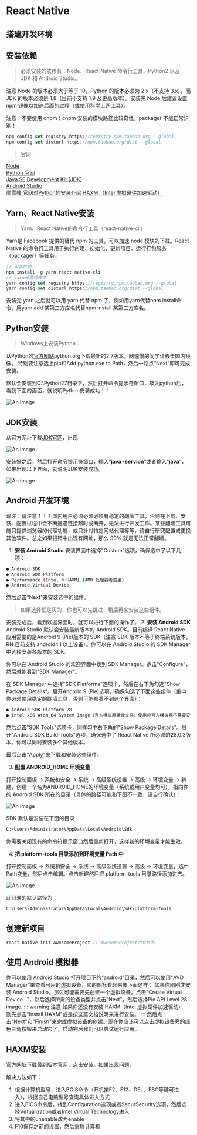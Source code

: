 # React Native

## 搭建开发环境

## 安装依赖
> 必须安装的依赖有：Node、React Native 命令行工具、Python2 以及 JDK 和 Android Studio。

注意 Node 的版本必须大于等于 10，Python 的版本必须为 2.x（不支持 3.x），而 JDK 的版本必须是 1.8（目前不支持 1.9 及更高版本）。安装完 Node 后建议设置 npm 镜像以加速后面的过程（或使用科学上网工具）。

注意：不要使用 cnpm！cnpm 安装的模块路径比较奇怪，packager 不能正常识别！
``` js
npm config set registry https://registry.npm.taobao.org --global
npm config set disturl https://npm.taobao.org/dist --global
```
> 官网

[Node](https://www.reactjscn.com/)   
[Python 官网](https://www.python.org/downloads/)   
[Java SE Development Kit (JDK)](https://www.oracle.com/technetwork/java/javase/downloads/jdk8-downloads-2133151.html)   
[Android Studio](https://developer.android.com/studio/index.html)  
[廖雪峰 官网对Python的安装介绍](https://www.liaoxuefeng.com/wiki/897692888725344/897692941155968)
[HAXM （Intel 虚拟硬件加速驱动）](https://github.com/intel/haxm/releases/tag/v7.5.2)   

## Yarn、React Native安装
> Yarn、React Native的命令行工具（react-native-cli）

Yarn是 Facebook 提供的替代 npm 的工具，可以加速 node 模块的下载。React Native 的命令行工具用于执行创建、初始化、更新项目、运行打包服务（packager）等任务。
``` js
// 安装依赖
npm install -g yarn react-native-cli
// yarn设置镜像源
yarn config set registry https://registry.npm.taobao.org --global
yarn config set disturl https://npm.taobao.org/dist --global
```
安装完 yarn 之后就可以用 yarn 代替 npm 了，例如用yarn代替npm install命令，用yarn add 某第三方库名代替npm install 某第三方库名。

## Python安装
> Windows上安装Python：

从Python的[官方网站](https://www.python.org)python.org下载最新的2.7版本，网速慢的同学请移步国内镜像。
特别要注意选上pip和Add python.exe to Path，然后一路点“Next”即可完成安装。

默认会安装到C:\Python27目录下，然后打开命令提示符窗口，敲入python后，看到下面的画面，就说明Python安装成功！：

![An image](./images/python_success.png)

## JDK安装
从官方网址下载[JDK官网](https://www.oracle.com/technetwork/java/javase/downloads/jdk8-downloads-2133151.html)，出现

![An image](./images/JDK_download.png)

安装好之后，然后打开命令提示符窗口，输入“**java -servion**”或者输入“**java**”，如果出现以下界面，就说明JDK安装成功。

![An image](./images/JDK_success.png)

## Android 开发环境

译注：请注意！！！国内用户必须必须必须有稳定的翻墙工具，否则在下载、安装、配置过程中会不断遭遇链接超时或断开，无法进行开发工作。某些翻墙工具可能只提供浏览器的代理功能，或只针对特定网站代理等等，请自行研究配置或更换其他软件。总之如果报错中出现有网址，那么 99% 就是无法正常翻墙。

1. **安装 Android Studio**
安装界面中选择"Custom"选项，确保选中了以下几项：
``` sh
● Android SDK
● Android SDK Platform
● Performance (Intel ® HAXM) (AMD 处理器看这里)
● Android Virtual Device
```
然后点击"Next"来安装选中的组件。

> 如果选择框是灰的，你也可以先跳过，稍后再来安装这些组件。

安装完成后，看到欢迎界面时，就可以进行下面的操作了。
2. **安装 Android SDK**
Android Studio 默认会安装最新版本的 Android SDK。目前编译 React Native 应用需要的是Android 9 (Pie)版本的 SDK（注意 SDK 版本不等于终端系统版本，RN 目前支持 android4.1 以上设备）。你可以在 Android Studio 的 SDK Manager 中选择安装各版本的 SDK。

你可以在 Android Studio 的欢迎界面中找到 SDK Manager。点击"Configure"，然后就能看到"SDK Manager"。

在 SDK Manager 中选择"SDK Platforms"选项卡，然后在右下角勾选"Show Package Details"。展开Android 9 (Pie)选项，确保勾选了下面这些组件（重申你必须使用稳定的翻墙工具，否则可能都看不到这个界面）：
``` sh
● Android SDK Platform 28
● Intel x86 Atom_64 System Image（官方模拟器镜像文件，使用非官方模拟器不需要安装此组件）
```
然后点击"SDK Tools"选项卡，同样勾中右下角的"Show Package Details"。展开"Android SDK Build-Tools"选项，确保选中了 React Native 所必须的28.0.3版本。你可以同时安装多个其他版本。

最后点击"Apply"来下载和安装这些组件。

3. **配置 ANDROID_HOME 环境变量**

打开控制面板 -> 系统和安全 -> 系统 -> 高级系统设置 -> 高级 -> 环境变量 -> 新建，创建一个名为ANDROID_HOME的环境变量（系统或用户变量均可），指向你的 Android SDK 所在的目录（具体的路径可能和下图不一致，请自行确认）：

![An image](./images/Android_home.png)

SDK 默认是安装在下面的目录：
``` sh
C:\Users\Administrator\AppData\Local\Android\Sdk
```
你需要关闭现有的命令符提示窗口然后重新打开，这样新的环境变量才能生效。

4. **把 platform-tools 目录添加到环境变量 Path 中**

打开控制面板 -> 系统和安全 -> 系统 -> 高级系统设置 -> 高级 -> 环境变量，选中Path变量，然后点击编辑。点击新建然后把 platform-tools 目录路径添加进去。

![An image](./images/Android_path.png)

此目录的默认路径为：
``` sh
C:\Users\Administrator\AppData\Local\Android\Sdk\platform-tools
```
## 创建新项目
``` js
react-native init AwesomeProject // AwesomeProject为文件名
```
## 使用 Android 模拟器
你可以使用 Android Studio 打开项目下的"android"目录，然后可以使用"AVD Manager"来查看可用的虚拟设备，它的图标看起来像下面这样：
如果你刚刚才安装 Android Studio，那么可能需要先创建一个虚拟设备。点击"Create Virtual Device..."，然后选择所需的设备类型并点击"Next"，然后选择Pie API Level 28 image.
::: warning 注意
如果你还没有安装 HAXM（Intel 虚拟硬件加速驱动），则先点击"Install HAXM"或是按这篇文档说明来进行安装。
:::
然后点击"Next"和"Finish"来完成虚拟设备的创建。现在你应该可以点击虚拟设备旁的绿色三角按钮来启动它了，启动完后我们可以尝试运行应用。

## HAXM安装
官方网址下载最新版本[官网](https://github.com/intel/haxm/releases/tag/v7.5.2)，点击安装。如果出现问题，

解决方法如下：
1. 根据计算机型号，进入BOIS命令（开机按F2、F12、DEL、ESC等键可进入），根据自己电脑型号查询具体进入方式
2. 进入BIOS命令后，找到Configuration选项或者SecurSecurity选项，然后选择Virtualization或者Intel Virtual Technology进入
3. 将其中的unenable改为enable
4. F10保存之前的设置，然后重启计算机